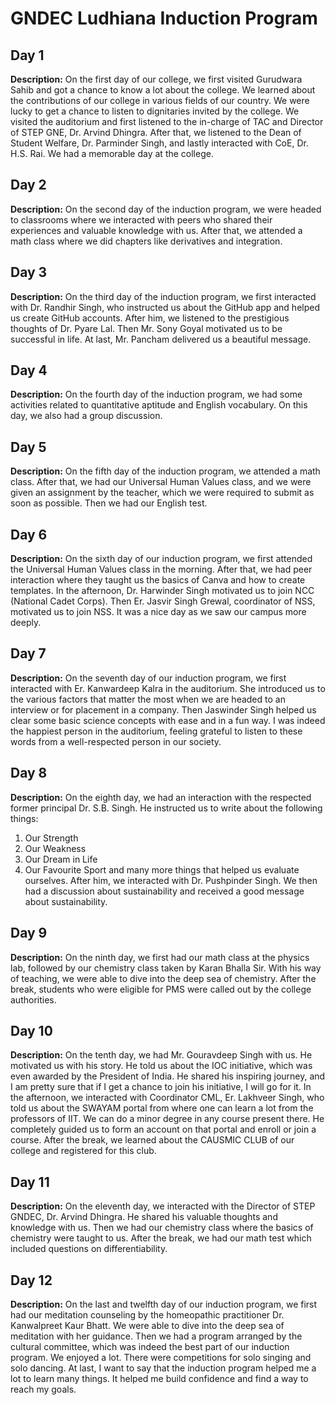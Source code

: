 
# GNDEC Ludhiana Induction Program

## Day 1
**Description:** On the first day of our college, we first visited Gurudwara Sahib and got a chance to know a lot about the college. We learned about the contributions of our college in various fields of our country. We were lucky to get a chance to listen to dignitaries invited by the college. We visited the auditorium and first listened to the in-charge of TAC and Director of STEP GNE, Dr. Arvind Dhingra. After that, we listened to the Dean of Student Welfare, Dr. Parminder Singh, and lastly interacted with CoE, Dr. H.S. Rai. We had a memorable day at the college.

## Day 2
**Description:** On the second day of the induction program, we were headed to classrooms where we interacted with peers who shared their experiences and valuable knowledge with us. After that, we attended a math class where we did chapters like derivatives and integration.

## Day 3
**Description:** On the third day of the induction program, we first interacted with Dr. Randhir Singh, who instructed us about the GitHub app and helped us create GitHub accounts. After him, we listened to the prestigious thoughts of Dr. Pyare Lal. Then Mr. Sony Goyal motivated us to be successful in life. At last, Mr. Pancham delivered us a beautiful message.

## Day 4
**Description:** On the fourth day of the induction program, we had some activities related to quantitative aptitude and English vocabulary. On this day, we also had a group discussion.

## Day 5
**Description:** On the fifth day of the induction program, we attended a math class. After that, we had our Universal Human Values class, and we were given an assignment by the teacher, which we were required to submit as soon as possible. Then we had our English test.

## Day 6
**Description:** On the sixth day of our induction program, we first attended the Universal Human Values class in the morning. After that, we had peer interaction where they taught us the basics of Canva and how to create templates. In the afternoon, Dr. Harwinder Singh motivated us to join NCC (National Cadet Corps). Then Er. Jasvir Singh Grewal, coordinator of NSS, motivated us to join NSS. It was a nice day as we saw our campus more deeply.

## Day 7
**Description:** On the seventh day of our induction program, we first interacted with Er. Kanwardeep Kalra in the auditorium. She introduced us to the various factors that matter the most when we are headed to an interview or for placement in a company. Then Jaswinder Singh helped us clear some basic science concepts with ease and in a fun way. I was indeed the happiest person in the auditorium, feeling grateful to listen to these words from a well-respected person in our society.

## Day 8
**Description:** On the eighth day, we had an interaction with the respected former principal Dr. S.B. Singh. He instructed us to write about the following things:
1. Our Strength
2. Our Weakness
3. Our Dream in Life
4. Our Favourite Sport
and many more things that helped us evaluate ourselves. After him, we interacted with Dr. Pushpinder Singh. We then had a discussion about sustainability and received a good message about sustainability.

## Day 9
**Description:** On the ninth day, we first had our math class at the physics lab, followed by our chemistry class taken by Karan Bhalla Sir. With his way of teaching, we were able to dive into the deep sea of chemistry. After the break, students who were eligible for PMS were called out by the college authorities.

## Day 10
**Description:** On the tenth day, we had Mr. Gouravdeep Singh with us. He motivated us with his story. He told us about the IOC initiative, which was even awarded by the President of India. He shared his inspiring journey, and I am pretty sure that if I get a chance to join his initiative, I will go for it. In the afternoon, we interacted with Coordinator CML, Er. Lakhveer Singh, who told us about the SWAYAM portal from where one can learn a lot from the professors of IIT. We can do a minor degree in any course present there. He completely guided us to form an account on that portal and enroll or join a course. After the break, we learned about the CAUSMIC CLUB of our college and registered for this club.

## Day 11
**Description:** On the eleventh day, we interacted with the Director of STEP GNDEC, Dr. Arvind Dhingra. He shared his valuable thoughts and knowledge with us. Then we had our chemistry class where the basics of chemistry were taught to us. After the break, we had our math test which included questions on differentiability.

## Day 12
**Description:** On the last and twelfth day of our induction program, we first had our meditation counseling by the homeopathic practitioner Dr. Kanwalpreet Kaur Bhatt. We were able to dive into the deep sea of meditation with her guidance. Then we had a program arranged by the cultural committee, which was indeed the best part of our induction program. We enjoyed a lot. There were competitions for solo singing and solo dancing. At last, I want to say that the induction program helped me a lot to learn many things. It helped me build confidence and find a way to reach my goals.
```